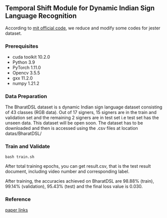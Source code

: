 ## Temporal Shift Module for Dynamic Indian Sign Language Recognition 

According to [mit official code](https://github.com/mit-han-lab/temporal-shift-module), 
we reduce and modify some codes for jester dataset.

### Prerequisites

* cuda toolkit 10.2.0
* Python 3.9
* PyTorch 1.11.0
* Opencv 3.5.5
* gxx 11.2.0
* numpy 1.21.2

### Data Preparation

The BharatDSL dataset is s dynamic Indian sign language dataset consisting of 43 classes (RGB data). Out of 17 signers, 15 signers are in the train and validation set and the remaining 2 signers are in test set i.e test set has the unseen data. This dataset will be open soon. 
The dataset has to be downloaded and then is accessed using the .csv files at location datas/BharatDSL/

### Train and Validate

`bash train.sh`

After total training epochs, you can get result.csv, 
that is the test result document, including video number and corresponding label.

After training, the accuracies achieved on BharatDSL are 98.88% (train), 99.14% (validation), 95.43% (test) and the final loss value is 0.030.

### Reference

[paper links](https://arxiv.org/abs/1811.08383)
